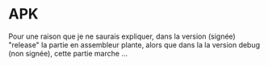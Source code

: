 # APK
Pour une raison que je ne saurais expliquer, dans la version (signée) "release" la partie en assembleur plante, alors que dans la la version debug (non signée), cette partie marche ...
